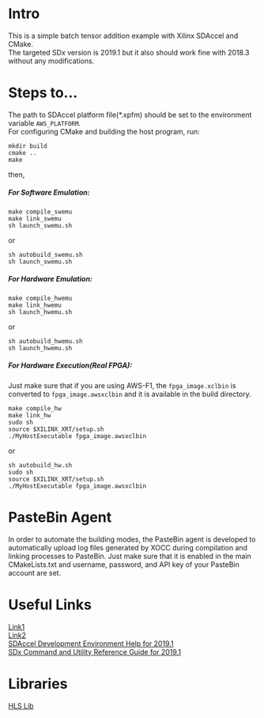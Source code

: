 # Intro
This is a simple batch tensor addition example with Xilinx SDAccel and CMake.  
The targeted SDx version is 2019.1 but it also should work fine with 2018.3 without any modifications.

# Steps to...
The path to SDAccel platform file(*.xpfm) should be set to the environment variable `AWS_PLATFORM`.  
For configuring CMake and building the host program, run:
```
mkdir build
cmake ..
make
```
then,
##### For Software Emulation:
```
make compile_swemu
make link_swemu
sh launch_swemu.sh
```
or  
```
sh autobuild_swemu.sh
sh launch_swemu.sh
```
##### For Hardware Emulation:
```
make compile_hwemu
make link_hwemu
sh launch_hwemu.sh
```
or  
```
sh autobuild_hwemu.sh
sh launch_hwemu.sh
```
##### For Hardware Execution(Real FPGA):
Just make sure that if you are using AWS-F1, the `fpga_image.xclbin` is converted to `fpga_image.awsxclbin` and it is available in the build directory.
```
make compile_hw
make link_hw
sudo sh
source $XILINX_XRT/setup.sh
./MyHostExecutable fpga_image.awsxclbin
```
or  
```
sh autobuild_hw.sh
sudo sh
source $XILINX_XRT/setup.sh
./MyHostExecutable fpga_image.awsxclbin
```
# PasteBin Agent
In order to automate the building modes, the PasteBin agent is developed to automatically upload log files generated by XOCC during compilation and linking processes to PasteBin. Just make sure that it is enabled in the main CMakeLists.txt and username, password, and API key of your PasteBin account are set.
# Useful Links
[Link1](https://github.com/Xilinx/SDAccel-Tutorials/blob/master/docs/Pathway3/ProfileAndTraceReports.md)  
[Link2](https://github.com/Xilinx/SDAccel-Tutorials/blob/master/docs/Pathway3/HardwareExec.md)  
[SDAccel Development Environment Help for 2019.1](https://www.xilinx.com/html_docs/xilinx2019_1/sdaccel_doc/znf1520531165689.html#znf1520531165689)  
[SDx Command and Utility Reference Guide for 2019.1](https://www.xilinx.com/support/documentation/sw_manuals/xilinx2019_1/ug1279-sdx-command-utility-reference-guide.pdf)  
# Libraries
[HLS Lib](https://github.com/definelicht/hlslib)
